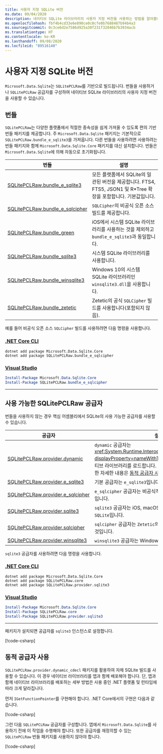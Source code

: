 ```yaml
---
title: 사용자 지정 SQLite 버전
ms.date: 09/04/2020
description: 네이티브 SQLite 라이브러리의 사용자 지정 버전을 사용하는 방법을 알아봅니다.
ms.openlocfilehash: fbf4b4cd33e6e890ce0c0cfe0b7688487b94b4a3
ms.sourcegitcommit: 0c3ce6d2e7586d925a30f231f32046b7b3934acb
ms.translationtype: HT
ms.contentlocale: ko-KR
ms.lasthandoff: 09/08/2020
ms.locfileid: "89516140"
---
```

# <a name="custom-sqlite-versions"></a>사용자 지정 SQLite 버전

`Microsoft.Data.Sqlite`는 `SQLitePCLRaw`를 기반으로 빌드됩니다. 번들을 사용하거나 `SQLitePCLRaw` 공급자를 구성하여 네이티브 SQLite 라이브러리의 사용자 지정 버전을 사용할 수 있습니다.

## <a name="bundles"></a>번들

`SQLitePCLRaw`는 다양한 플랫폼에서 적절한 종속성을 쉽게 가져올 수 있도록 편의 기반 번들 패키지를 제공합니다. 주 `Microsoft.Data.Sqlite` 패키지는 기본적으로 `SQLitePCLRaw.bundle_e_sqlite3`을 가져옵니다. 다른 번들을 사용하려면 사용하려는 번들 패키지와 함께 `Microsoft.Data.Sqlite.Core` 패키지를 대신 설치합니다. 번들은 `Microsoft.Data.Sqlite`에 의해 자동으로 초기화됩니다.

| 번들 | 설명 |
|--|--|
| [SQLitePCLRaw.bundle_e_sqlite3](https://www.nuget.org/packages/SQLitePCLRaw.bundle_e_sqlite3) | 모든 플랫폼에서 SQLite의 일관된 버전을 제공합니다. FTS4, FTS5, JSON1 및 R*Tree 확장을 포함합니다. 기본값입니다. |
| [SQLitePCLRaw.bundle_e_sqlcipher](https://www.nuget.org/packages/SQLitePCLRaw.bundle_e_sqlcipher) | `SQLCipher`의 비공식 오픈 소스 빌드를 제공합니다. |
| [SQLitePCLRaw.bundle_green](https://www.nuget.org/packages/SQLitePCLRaw.bundle_green) | iOS에서 시스템 SQLite 라이브러리를 사용하는 것을 제외하고 `bundle_e_sqlite3`과 동일합니다. |
| [SQLitePCLRaw.bundle_sqlite3](https://www.nuget.org/packages/SQLitePCLRaw.bundle_sqlite3) | 시스템 SQLite 라이브러리를 사용합니다. |
| [SQLitePCLRaw.bundle_winsqlite3](https://www.nuget.org/packages/SQLitePCLRaw.bundle_winsqlite3) | Windows 10의 시스템 SQLite 라이브러리인 `winsqlite3.dll`을 사용합니다. |
| [SQLitePCLRaw.bundle_zetetic](https://www.nuget.org/packages/SQLitePCLRaw.bundle_zetetic) | Zetetic의 공식 `SQLCipher` 빌드를 사용합니다(포함되지 않음). |

예를 들어 비공식 오픈 소스 `SQLCipher` 빌드를 사용하려면 다음 명령을 사용합니다.

### <a name="net-core-cli"></a>[.NET Core CLI](#tab/netcore-cli)

```dotnetcli
dotnet add package Microsoft.Data.Sqlite.Core
dotnet add package SQLitePCLRaw.bundle_e_sqlcipher
```

### <a name="visual-studio"></a>[Visual Studio](#tab/visual-studio)

``` PowerShell
Install-Package Microsoft.Data.Sqlite.Core
Install-Package SQLitePCLRaw.bundle_e_sqlcipher
```

---

## <a name="sqlitepclraw-available-providers"></a>사용 가능한 SQLitePCLRaw 공급자

번들을 사용하지 않는 경우 핵심 어셈블리에서 SQLite의 사용 가능한 공급자를 사용할 수 있습니다.

| 공급자 | 설명 |
|--|--|
| [SQLitePCLRaw.provider.dynamic](https://www.nuget.org/packages/SQLitePCLRaw.provider.dynamic) | `dynamic` 공급자는 <xref:System.Runtime.InteropServices.DllImportAttribute?displayProperty=nameWithType> 특성을 사용하는 대신 네이티브 라이브러리를 로드합니다. 이 공급자를 사용하는 방법에 대한 자세한 내용은 [동적 공급자 사용](#use-the-dynamic-provider)을 참조하세요. |
| [SQLitePCLRaw.provider.e_sqlite3](https://www.nuget.org/packages/SQLitePCLRaw.provider.e_sqlite3) | 기본 공급자는 `e_sqlite3`입니다. |
| [SQLitePCLRaw.provider.e_sqlcipher](https://www.nuget.org/packages/SQLitePCLRaw.provider.e_sqlcipher) | `e_sqlcipher` 공급자는 비공식적이고 지원되지 않는 `SQLCipher`입니다. |
| [SQLitePCLRaw.provider.sqlite3](https://www.nuget.org/packages/SQLitePCLRaw.provider.sqlite3) | `sqlite3` 공급자는 iOS, macOS 및 Linux용 시스템 제공 `SQLite`입니다. |
| [SQLitePCLRaw.provider.sqlcipher](https://www.nuget.org/packages/SQLitePCLRaw.provider.sqlcipher) | `sqlcipher` 공급자는 `Zetetic`의 공식 `SQLCipher` 빌드를 위한 것입니다. |
| [SQLitePCLRaw.provider.winsqlite3](https://www.nuget.org/packages/SQLitePCLRaw.provider.winsqlite3) | `winsqlite3` 공급자는 Windows 10 환경을 위한 것입니다. |

`sqlite3` 공급자를 사용하려면 다음 명령을 사용합니다.

### <a name="net-core-cli"></a>[.NET Core CLI](#tab/netcore-cli)

```dotnetcli
dotnet add package Microsoft.Data.Sqlite.Core
dotnet add package SQLitePCLRaw.core
dotnet add package SQLitePCLRaw.provider.sqlite3
```

### <a name="visual-studio"></a>[Visual Studio](#tab/visual-studio)

``` PowerShell
Install-Package Microsoft.Data.Sqlite.Core
Install-Package SQLitePCLRaw.core
Install-Package SQLitePCLRaw.provider.sqlite3
```

---

패키지가 설치되면 공급자를 `sqlite3` 인스턴스로 설정합니다.

[!code-csharp[](../../../../samples/snippets/standard/data/sqlite/SqliteProviderSample/Program.cs)]

## <a name="use-the-dynamic-provider"></a>동적 공급자 사용

`SQLitePCLRaw.provider.dynamic_cdecl` 패키지를 활용하여 자체 SQLite 빌드를 사용할 수 있습니다. 이 경우 네이티브 라이브러리를 앱과 함께 배포해야 합니다. 단, 앱과 함께 네이티브 라이브러리를 배포하는 세부 방법은 사용 중인 .NET 플랫폼 및 런타임에 따라 크게 달라집니다.

먼저 `IGetFunctionPointer`를 구현해야 합니다. .NET Core에서의 구현은 다음과 같습니다.

[!code-csharp[](../../../../samples/snippets/standard/data/sqlite/SystemLibrarySample/Program.cs?name=snippet_NativeLibraryAdapter)]

그런 다음 `SQLitePCLRaw` 공급자를 구성합니다. 앱에서 `Microsoft.Data.Sqlite`를 사용하기 전에 이 작업을 수행해야 합니다. 또한 공급자를 재정의할 수 있는 `SQLitePCLRaw` 번들 패키지를 사용하지 않아야 합니다.

[!code-csharp[](../../../../samples/snippets/standard/data/sqlite/SystemLibrarySample/Program.cs?name=snippet_SetProvider)]
